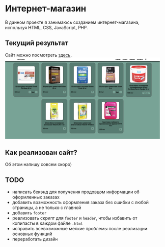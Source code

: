 # **Интернет-магазин**
В данном проекте я занимаюсь созданием интернет-магазина, используя HTML, CSS, JavaScript, PHP.

## **Текущий результат**
Сайт можно посмотреть [здесь](http://arsenal-building.ru).
![Screenshot](README_files/Building_website.png)

## **Как реализован сайт?**

Об этом напишу совсем скоро)

## **TODO**

+ написать бекэнд для получения продовцом информации об оформленных заказах
+ добавить возможность оформления заказа без ошибки с любой страницы, а не только с главной
+ добавить `footer`
+ реализовать скрипт для `footer` и `header`, чтобы избавить от копипасты в каждом файле `.html`
+ исправить всевозможные мелкие проблемы после реализации основных функций
+ переработать дизайн

